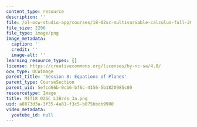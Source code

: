 ```yaml
---
content_type: resource
description: ''
file: /ol-ocw-studio-app/courses/18-02sc-multivariable-calculus-fall-2010/a8073d3a3f354a81f3c5b875bbdb9900_MIT18_02SC_L3Brds_3a.png
file_size: 2296
file_type: image/png
image_metadata:
  caption: ''
  credit: ''
  image-alt: ''
learning_resource_types: []
license: https://creativecommons.org/licenses/by-nc-sa/4.0/
ocw_type: OCWImage
parent_title: 'Session 8: Equations of Planes'
parent_type: CourseSection
parent_uid: 5efcd66b-0cb6-bf6c-4156-5b1820985c00
resourcetype: Image
title: MIT18_02SC_L3Brds_3a.png
uid: a8073d3a-3f35-4a81-f3c5-b875bbdb9900
video_metadata:
  youtube_id: null
---
```

